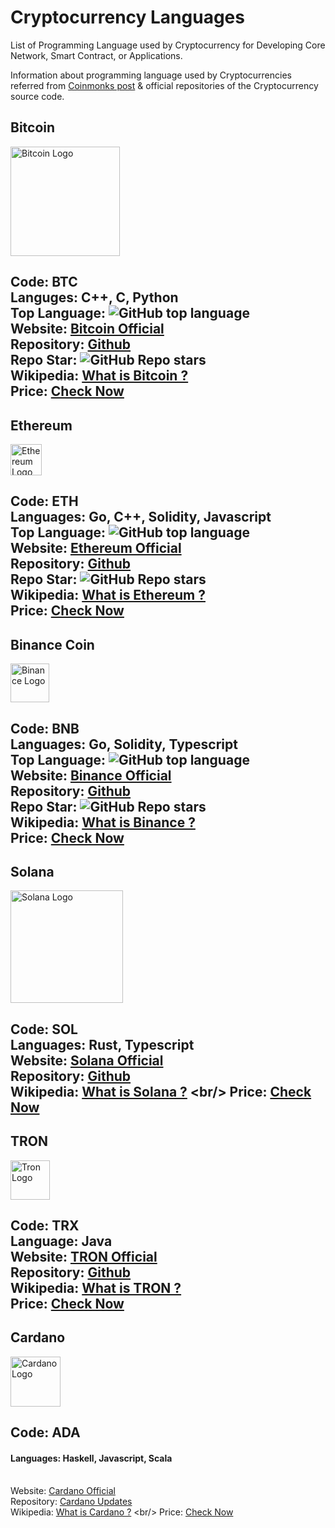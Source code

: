 # Cryptocurrency Languages
List of Programming Language used by Cryptocurrency for Developing Core Network, Smart Contract, or Applications.

Information about programming language used by Cryptocurrencies referred from [Coinmonks post](https://medium.com/coinmonks/list-of-programming-languages-and-frameworks-used-in-41-crypto-projects-2b7223099c57) & official repositories of the Cryptocurrency source code.

## Bitcoin
<p>
  <img src="https://bitcoin.org/img/icons/logotop.svg?1641218872" width="175" title="Bitcoin Logo" alt="Bitcoin Logo">
</p>

Code: BTC
<br/> Languges: C++, C, Python
<br/> Top Language: ![GitHub top language](https://img.shields.io/github/languages/top/bitcoin/bitcoin?style=social)
<br/> Website: [Bitcoin Official](https://bitcoin.org/)
<br/> Repository: [Github](https://github.com/bitcoin)
<br/> Repo Star: ![GitHub Repo stars](https://img.shields.io/github/stars/bitcoin/bitcoin?style=social)
<br/> Wikipedia: [What is Bitcoin ?](https://en.wikipedia.org/wiki/Bitcoin)
<br/> Price: [Check Now](https://coinmarketcap.com/currencies/bitcoin/)
---
## Ethereum
<p>
  <img src="https://ethereum.org/static/a110735dade3f354a46fc2446cd52476/f3a29/eth-home-icon.webp" width="50" title="Ethereum Logo" alt="Ethereum Logo">
</p>

Code: ETH
<br/> Languages: Go, C++, Solidity, Javascript
<br/> Top Language: ![GitHub top language](https://img.shields.io/github/languages/top/ethereum/go-ethereum?style=social)
<br/> Website: [Ethereum Official](https://ethereum.org/en/)
<br/> Repository: [Github](https://github.com/ethereum)
<br/> Repo Star: ![GitHub Repo stars](https://img.shields.io/github/stars/ethereum/go-ethereum?style=social)
<br/> Wikipedia:  [What is Ethereum ?](https://en.wikipedia.org/wiki/Ethereum)
<br/> Price: [Check Now](https://coinmarketcap.com/currencies/ethereum/)
---
## Binance Coin
<p>
  <img src="https://s2.coinmarketcap.com/static/img/coins/64x64/1839.png" width="62" title="Binance Logo" alt="Binance Logo">
</p>

Code: BNB
<br/> Languages: Go, Solidity, Typescript
<br/> Top Language: ![GitHub top language](https://img.shields.io/github/languages/top/binance-chain/bsc?style=social)
<br/> Website: [Binance Official](https://www.binance.org/en)
<br/> Repository: [Github](https://github.com/binance-chain)
<br/> Repo Star: ![GitHub Repo stars](https://img.shields.io/github/stars/binance-chain/bsc?style=social)
<br/> Wikipedia:  [What is Binance ?](https://en.wikipedia.org/wiki/Binance)
<br/> Price: [Check Now](https://coinmarketcap.com/currencies/bnb/)
---
## Solana
<p>
  <img src="https://solana.com/_next/image?url=%2F_next%2Fstatic%2Fmedia%2Fdark-horizontal.c3a5eb36.svg&w=384&q=75" width="180" title="Solana Logo" alt="Solana Logo">
</p>

Code: SOL
<br/> Languages: Rust, Typescript
<br/> Website: [Solana Official](https://solana.com/)
<br/> Repository: [Github](https://github.com/solana-labs)
<br/> Wikipedia:  [What is Solana ?](https://en.wikipedia.org/wiki/Solana_(blockchain_platform))
<br/> Price: [Check Now](https://coinmarketcap.com/currencies/solana/)
---
## TRON
<p>
  <img src="https://s2.coinmarketcap.com/static/img/coins/64x64/1958.png" width="63" title="Tron Logo" alt="Tron Logo">
</p>

Code: TRX
<br/> Language: Java
<br/> Website: [TRON Official](https://tron.network/)
<br/> Repository: [Github](https://github.com/tronprotocol/java-tron)
<br/> Wikipedia:  [What is TRON ?](https://en.wikipedia.org/wiki/Tron_(cryptocurrency))
<br/> Price: [Check Now](https://coinmarketcap.com/currencies/tron/)
---
## Cardano
<p>
  <img src="https://s2.coinmarketcap.com/static/img/coins/64x64/2010.png" width="80" title="Cardano Logo" alt="Cardano Logo">
</p>

Code: ADA
<br/> <h4> Languages: Haskell, Javascript, Scala </h4>
<br/> Website: [Cardano Official](https://cardano.org/)
<br/> Repository: [Cardano Updates](https://cardanoupdates.com/)
<br/>  Wikipedia:  [What is Cardano ?](https://en.wikipedia.org/wiki/Cardano_(blockchain_platform))
<br/> Price: [Check Now](https://coinmarketcap.com/currencies/cardano/)
---